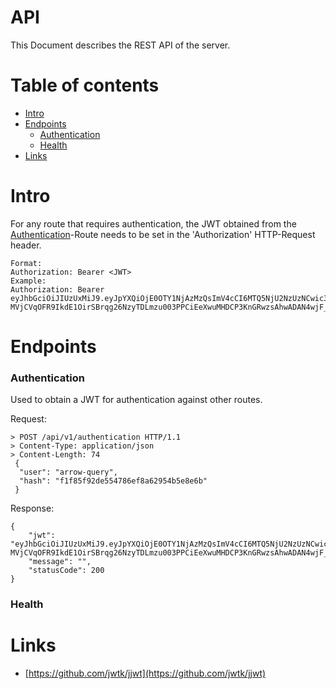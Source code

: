 API
===
This Document describes the REST API of the server.

Table of contents
===
- [Intro](#Intro)
- [Endpoints](#endpoints)
  - [Authentication](#authentication)
  - [Health](#Health)
- [Links](#links)

Intro
===

For any route that requires authentication, 
the JWT obtained from the [Authentication](#authentication)-Route 
needs to be set in the 'Authorization' HTTP-Request header.
```
Format:
Authorization: Bearer <JWT>   
Example:
Authorization: Bearer eyJhbGciOiJIUzUxMiJ9.eyJpYXQiOjE0OTY1NjAzMzQsImV4cCI6MTQ5NjU2NzUzNCwic3ViIjoiMiJ9.aXX12AgOLAJXA-MVjCVqOFR9IkdE1OirSBrqg26NzyTDLmzu003PPCiEeXwuMHDCP3KnGRwzsAhwADAN4wjF_g
```

Endpoints
===

### Authentication
Used to obtain a JWT for authentication against other routes.

Request:
```
> POST /api/v1/authentication HTTP/1.1
> Content-Type: application/json
> Content-Length: 74
 {
  "user": "arrow-query",
  "hash": "f1f85f92de554786ef8a62954b5e8e6b"
 }
```

Response:
```
{
	"jwt": "eyJhbGciOiJIUzUxMiJ9.eyJpYXQiOjE0OTY1NjAzMzQsImV4cCI6MTQ5NjU2NzUzNCwic3ViIjoiMiJ9.aXX12AgOLAJXA-MVjCVqOFR9IkdE1OirSBrqg26NzyTDLmzu003PPCiEeXwuMHDCP3KnGRwzsAhwADAN4wjF_g",
	"message": "",
	"statusCode": 200
}
```

### Health


Links
===
- [https://github.com/jwtk/jjwt](https://github.com/jwtk/jjwt)
